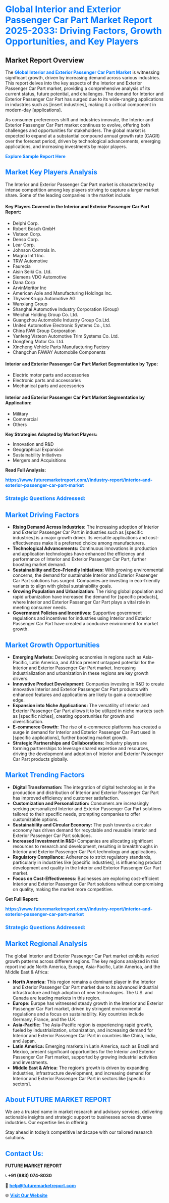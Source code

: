 <h1 style="color: #007BFF;">Global Interior and Exterior Passenger Car Part Market Report 2025-2033: Driving Factors, Growth Opportunities, and Key Players</h1>

<section id="overview">
<h2>Market Report Overview</h2>
<p>The <a href="https://www.futuremarketreport.com//industry-report/interior-and-exterior-passenger-car-part-market" style="color: #007BFF; text-decoration: none;"><strong>Global Interior and Exterior Passenger Car Part Market</strong></a> is witnessing significant growth, driven by increasing demand across various industries. This report delves into the key aspects of the Interior and Exterior Passenger Car Part market, providing a comprehensive analysis of its current status, future potential, and challenges. The demand for Interior and Exterior Passenger Car Part has surged due to its wide-ranging applications in industries such as [insert industries], making it a critical component in modern-day [applications].</p>
<p>As consumer preferences shift and industries innovate, the Interior and Exterior Passenger Car Part market continues to evolve, offering both challenges and opportunities for stakeholders. The global market is expected to expand at a substantial compound annual growth rate (CAGR) over the forecast period, driven by technological advancements, emerging applications, and increasing investments by major players.</p>
</section>

<section id="overview">
<p><a href="https://www.futuremarketreport.com//request-sample/reportId=52705" style="color: #007BFF; text-decoration: none;"><strong>Explore Sample Report Here</strong></a></p>
</section>

<section id="key-players">
<h2 style="color: #007BFF;">Market Key Players Analysis</h2>
<p>The Interior and Exterior Passenger Car Part market is characterized by intense competition among key players striving to capture a larger market share. Some of the leading companies in the market include:</p>
<h4>Key Players Covered in the Interior and Exterior Passenger Car Part Report:</h4>
<ul><li>Delphi Corp.</li><li>Robert Bosch GmbH</li><li>Visteon Corp.</li><li>Denso Corp.</li><li>Lear Corp.</li><li>Johnson Controls In.</li><li>Magna Int&#039;l Inc.</li><li>TRW Automotive</li><li>Faurecia</li><li>Aisin Seiki Co. Ltd.</li><li>Siemens VDO Automotive</li><li>Dana Corp</li><li>ArvinMeritor Inc</li><li>American Axle and Manufacturing Holdings Inc.</li><li>ThyssenKrupp Automotive AG</li><li>Wanxiang Group</li><li>Shanghai Automotive Industry Corporation (Group)</li><li>Weichai Holding Group Co. Ltd.</li><li>Guangzhou Automobile Industry Group Co.Ltd.</li><li>United Automotive Electronic Systems Co., Ltd.</li><li>China FAW Group Corporation</li><li>Yanfeng Visteon Automotive Trim Systems Co. Ltd.</li><li>Dongfeng Motor Co. Ltd.</li><li>Xincheng Vehicle Parts Manufacturing Factory</li><li>Changchun FAWAY Automobile Components</li></ul>
<h4>Interior and Exterior Passenger Car Part Market Segmentation by Type:</h4>
<ul><li>Electric motor parts and accessories</li><li>Electronic parts and accessories</li><li>Mechanical parts and accessories</li></ul>

<h4>Interior and Exterior Passenger Car Part Market Segmentation by Application:</h4>
<ul><li>Military</li><li>Commercial</li><li>Others</li></ul>
<p><strong>Key Strategies Adopted by Market Players:</strong></p>
<ul>
<li>Innovation and R&D</li>
<li>Geographical Expansion</li>
<li>Sustainability Initiatives</li>
<li>Mergers and Acquisitions</li>
</ul>
</section>

<section>
<p><strong>Read Full Analysis: </strong></p><a href="https://www.futuremarketreport.com//industry-report/interior-and-exterior-passenger-car-part-market" style="color: #007BFF; text-decoration: none;"><strong>https://www.futuremarketreport.com//industry-report/interior-and-exterior-passenger-car-part-market</strong></a>
<h3 style="color: #007BFF;">Strategic Questions Addressed:</h3>
</section>

<section id="driving-factors">
<h2 style="color: #007BFF;">Market Driving Factors</h2>
<ul>
<li><strong>Rising Demand Across Industries:</strong> The increasing adoption of Interior and Exterior Passenger Car Part in industries such as [specific industries] is a major growth driver. Its versatile applications and cost-effectiveness make it a preferred choice among manufacturers.</li>
<li><strong>Technological Advancements:</strong> Continuous innovations in production and application technologies have enhanced the efficiency and performance of Interior and Exterior Passenger Car Part, further boosting market demand.</li>
<li><strong>Sustainability and Eco-Friendly Initiatives:</strong> With growing environmental concerns, the demand for sustainable Interior and Exterior Passenger Car Part solutions has surged. Companies are investing in eco-friendly variants to align with global sustainability goals.</li>
<li><strong>Growing Population and Urbanization:</strong> The rising global population and rapid urbanization have increased the demand for [specific products], where Interior and Exterior Passenger Car Part plays a vital role in meeting consumer needs.</li>
<li><strong>Government Policies and Incentives:</strong> Supportive government regulations and incentives for industries using Interior and Exterior Passenger Car Part have created a conducive environment for market growth.</li>
</ul>
</section>

<section id="growth-opportunities">
<h2 style="color: #007BFF;">Market Growth Opportunities</h2>
<ul>
<li><strong>Emerging Markets:</strong> Developing economies in regions such as Asia-Pacific, Latin America, and Africa present untapped potential for the Interior and Exterior Passenger Car Part market. Increasing industrialization and urbanization in these regions are key growth drivers.</li>
<li><strong>Innovative Product Development:</strong> Companies investing in R&D to create innovative Interior and Exterior Passenger Car Part products with enhanced features and applications are likely to gain a competitive edge.</li>
<li><strong>Expansion into Niche Applications:</strong> The versatility of Interior and Exterior Passenger Car Part allows it to be utilized in niche markets such as [specific niches], creating opportunities for growth and diversification.</li>
<li><strong>E-commerce Growth:</strong> The rise of e-commerce platforms has created a surge in demand for Interior and Exterior Passenger Car Part used in [specific applications], further boosting market growth.</li>
<li><strong>Strategic Partnerships and Collaborations:</strong> Industry players are forming partnerships to leverage shared expertise and resources, driving the development and adoption of Interior and Exterior Passenger Car Part products globally.</li>
</ul>
</section>

<section id="trending-factors">
<h2 style="color: #007BFF;">Market Trending Factors</h2>
<ul>
<li><strong>Digital Transformation:</strong> The integration of digital technologies in the production and distribution of Interior and Exterior Passenger Car Part has improved efficiency and customer satisfaction.</li>
<li><strong>Customization and Personalization:</strong> Consumers are increasingly seeking personalized Interior and Exterior Passenger Car Part solutions tailored to their specific needs, prompting companies to offer customizable options.</li>
<li><strong>Sustainability and Circular Economy:</strong> The push towards a circular economy has driven demand for recyclable and reusable Interior and Exterior Passenger Car Part solutions.</li>
<li><strong>Increased Investment in R&D:</strong> Companies are allocating significant resources to research and development, resulting in breakthroughs in Interior and Exterior Passenger Car Part technology and applications.</li>
<li><strong>Regulatory Compliance:</strong> Adherence to strict regulatory standards, particularly in industries like [specific industries], is influencing product development and quality in the Interior and Exterior Passenger Car Part market.</li>
<li><strong>Focus on Cost-Effectiveness:</strong> Businesses are exploring cost-efficient Interior and Exterior Passenger Car Part solutions without compromising on quality, making the market more competitive.</li>
</ul>
</section>

<section>
<p><strong>Get Full Report: </strong></p><a href="https://www.futuremarketreport.com//industry-report/interior-and-exterior-passenger-car-part-market" style="color: #007BFF; text-decoration: none;"><strong>https://www.futuremarketreport.com//industry-report/interior-and-exterior-passenger-car-part-market</strong></a>
<h3 style="color: #007BFF;">Strategic Questions Addressed:</h3>
</section>


<section id="regional-analysis">
<h2 style="color: #007BFF;">Market Regional Analysis</h2>
<p>The global Interior and Exterior Passenger Car Part market exhibits varied growth patterns across different regions. The key regions analyzed in this report include North America, Europe, Asia-Pacific, Latin America, and the Middle East & Africa:</p>
<ul>
<li><strong>North America:</strong> This region remains a dominant player in the Interior and Exterior Passenger Car Part market due to its advanced industrial infrastructure and high adoption of new technologies. The U.S. and Canada are leading markets in this region.</li>
<li><strong>Europe:</strong> Europe has witnessed steady growth in the Interior and Exterior Passenger Car Part market, driven by stringent environmental regulations and a focus on sustainability. Key countries include Germany, France, and the U.K.</li>
<li><strong>Asia-Pacific:</strong> The Asia-Pacific region is experiencing rapid growth, fueled by industrialization, urbanization, and increasing demand for Interior and Exterior Passenger Car Part in countries like China, India, and Japan.</li>
<li><strong>Latin America:</strong> Emerging markets in Latin America, such as Brazil and Mexico, present significant opportunities for the Interior and Exterior Passenger Car Part market, supported by growing industrial activities and investments.</li>
<li><strong>Middle East & Africa:</strong> The region’s growth is driven by expanding industries, infrastructure development, and increasing demand for Interior and Exterior Passenger Car Part in sectors like [specific sectors].</li>
</ul>
</section>

<footer>
<h2 style="color: #007BFF;">About FUTURE MARKET REPORT</h2>
<p>We are a trusted name in market research and advisory services, delivering actionable insights and strategic support to businesses across diverse industries. Our expertise lies in offering:</p>

<p>Stay ahead in today’s competitive landscape with our tailored research solutions.</p>

<h2 style="color: #007BFF;">Contact Us:</h2>
<p><strong>FUTURE MARKET REPORT</strong></p>
<p>📞 <strong>+91 (883) 074-8030</strong></p>
<p>📧 <strong><a href="mailto:help@futuremarketreport.com" style="color: #007BFF;">help@futuremarketreport.com</a></strong></p>
<p>🌐 <strong><a href="https://www.futuremarketreport.com/" style="color: #007BFF;">Visit Our Website</a></strong></p>
</footer>